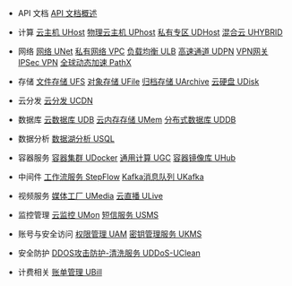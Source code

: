 * API 文档 
[API 文档概述](api/summary/index)

* 计算 
[云主机 UHost](api/uhost-api/overview)
[物理云主机 UPhost](api/uphost-api/overview)
[私有专区 UDHost](api/udhost-api/overview)
[混合云 UHYBRID](api/uhybridv3-api/overview)

* 网络
[网络 UNet](api/unet-api/overview)
[私有网络 VPC](api/vpc2.0-api/overview)
[负载均衡 ULB](api/ulb-api/overview)
[高速通道 UDPN](api/udpn-api/overview)
[VPN网关 IPSec VPN](api/ipsecvpn-api/overview)
[全球动态加速 PathX](api/pathx-api/overview)

* 存储
[文件存储 UFS](api/ufs-api/overview)
[对象存储 UFile](api/ufile-api/overview)
[归档存储 UArchive](api/uarchive-api/overview)
[云硬盘 UDisk](api/udisk-api/overview)

* 云分发
[云分发 UCDN](api/ucdn-api/overview)

*  数据库
[云数据库 UDB](api/udb-api/overview)
[云内存存储 UMem](api/umem-api/overview)
[分布式数据库 UDDB](api/uddb-api/overview)

* 数据分析
[数据湖分析 USQL](api/usql-api/overview)

* 容器服务
[容器集群 UDocker](api/udocker-api/overview)
[通用计算 UGC](api/ugc-api/overview)
[容器镜像库 UHub](api/uhub-api/overview)

* 中间件
[工作流服务 StepFlow](api/stepflow-api/overview)
[Kafka消息队列 UKafka](api/ukafka-api/overview)

* 视频服务 
[媒体工厂 UMedia](api/umedia-api/overview)
[云直播 ULive](api/ulive-api/overview)

* 监控管理 
[云监控 UMon](api/umon-api/overview)
[短信服务 USMS](api/usms-api/overview)

* 账号与安全访问
[权限管理 UAM](api/uaccount-api/overview)
[密钥管理服务 UKMS](api/ukms-api/overview)

* 安全防护
[DDOS攻击防护-清洗服务 UDDoS-UClean](api/uddos-uclean-api/overview)

* 计费相关
[账单管理 UBill](api/ubill-api/overview)

